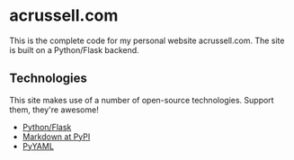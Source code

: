 # acrussell.com

This is the complete code for my personal website acrussell.com. The
site is built on a Python/Flask backend.

## Technologies
This site makes use of a number of open-source technologies. Support them,
they're awesome!
* [Python/Flask](http://flask.pocoo.org)
* [Markdown at PyPI](http://pypi.python.org/pypi/Markdown)
* [PyYAML](http://pyyaml.org/wiki/PyYAML)
